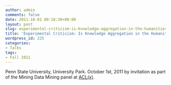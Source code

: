 ```yaml
---
author: admin
comments: false
date: 2011-10-01 00:18:30+00:00
layout: post
slug: experimental-criticism-is-knowledge-aggregation-in-the-humanities-possible
title: 'Experimental Criticism: Is Knowledge Aggregation in the Humanities Possible?'
wordpress_id: 225
categories:
- Talks
tags:
- Fall 2011
---
```


Penn State University, University Park. October 1st, 2011 by invitation as part of the Mining Data Mining panel at [ACL(x)](http://complit.la.psu.edu/aclx/aclx.html).
